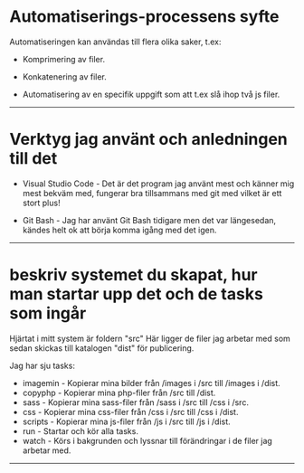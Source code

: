 # Automatiserings-processens syfte
Automatiseringen kan användas till flera olika saker, t.ex:
* Komprimering av filer.

* Konkatenering av filer.

* Automatisering av en specifik uppgift som att t.ex slå ihop två js filer.

* * *

# Verktyg jag använt och anledningen till det
* Visual Studio Code - Det är det program jag använt mest och känner mig mest bekväm med, fungerar bra tillsammans med git med vilket är ett stort plus!

* Git Bash - Jag har använt Git Bash tidigare men det var längesedan, kändes helt ok att börja komma igång med det igen.

* * *

# beskriv systemet du skapat, hur man startar upp det och de tasks som ingår
Hjärtat i mitt system är foldern "src" Här ligger de filer jag arbetar med som sedan skickas till katalogen "dist" för publicering.

Jag har sju tasks:
* imagemin - Kopierar mina bilder från /images i /src till /images i /dist.
* copyphp - Kopierar mina php-filer från /src till /dist.
* sass - Kopierar mina sass-filer från /sass i /src till /css i /src.
* css - Kopierar mina css-filer från /css i /src till /css i /dist.
* scripts - Kopierar mina js-filer från /js i /src till /js i /dist.
* run - Startar och kör alla tasks.
* watch - Körs i bakgrunden och lyssnar till förändringar i de filer jag arbetar med.
* * *
